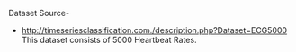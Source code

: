 Dataset Source- <br>
- http://timeseriesclassification.com./description.php?Dataset=ECG5000 
This dataset consists of 5000 Heartbeat Rates.
